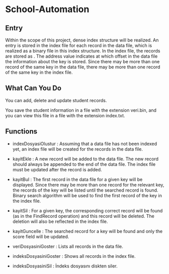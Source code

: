 # School-Automation

## Entry
Within the scope of this project, dense index structure will be realized.
 An entry is stored in the index file for each record in the data file, which is realized as a binary file in this index structure.
 In the index file, the records are stored as <key address>.
 The address value indicates at which offset in the data file the information about the key is stored.
 Since there may be more than one record of the same key in the data file, there may be more than one record of the same key in the index file.
  
## What Can You Do  
You can add, delete and update student records.
  
  You save the student information in a file with the extension veri.bin, and you can view this file in a file with the extension index.txt.
  
## Functions
  
+ indexDosyasiOlustur : Assuming that a data file has not been indexed yet, an index file will be created for the records in the data file.
  
+ kayitEkle : A new record will be added to the data file. The new record should always be appended to the end of the data file. The index file must be updated after the record is added.

+ kayitBul : The first record in the data file for a given key will be displayed. Since there may be more than one record for the relevant key, the records of the key will be listed until the searched record is found. Binary search algorithm will be used to find the first record of the key in the index file.
 
+ kayitSil : For a given key, the corresponding correct record will be found (as in the FindRecord operation) and this record will be deleted. The deletion will also be reflected in the index file.
  
+ kayitGuncelle : The searched record for a key will be found and only the score field will be updated.
  
+ veriDosyasiniGoster : Lists all records in the data file.
  
+ indeksDosyasiniGoster : Shows all records in the index file.
  
+ indeksDosyasiniSil : İndeks dosyasını diskten siler.
  

